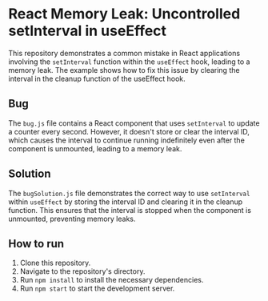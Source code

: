 # React Memory Leak: Uncontrolled setInterval in useEffect

This repository demonstrates a common mistake in React applications involving the `setInterval` function within the `useEffect` hook, leading to a memory leak. The example shows how to fix this issue by clearing the interval in the cleanup function of the useEffect hook.

## Bug
The `bug.js` file contains a React component that uses `setInterval` to update a counter every second. However, it doesn't store or clear the interval ID, which causes the interval to continue running indefinitely even after the component is unmounted, leading to a memory leak.

## Solution
The `bugSolution.js` file demonstrates the correct way to use `setInterval` within `useEffect` by storing the interval ID and clearing it in the cleanup function. This ensures that the interval is stopped when the component is unmounted, preventing memory leaks.

## How to run

1. Clone this repository.
2. Navigate to the repository's directory.
3. Run `npm install` to install the necessary dependencies.
4. Run `npm start` to start the development server.